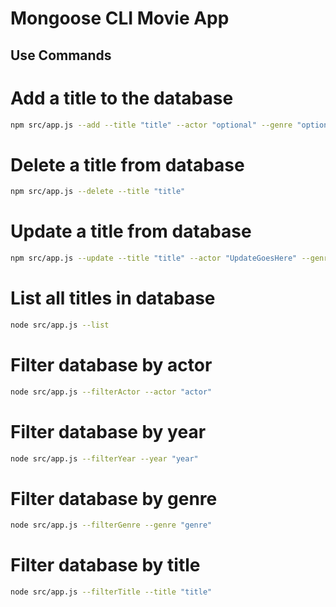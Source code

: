 ﻿# Mongoose CLI Movie App
 
 ## Use Commands
 
 # Add a title to the database
 
 ```bash
 npm src/app.js --add --title "title" --actor "optional" --genre "optional" --year "optional"
 ```
 # Delete a title from database
 
 ```bash
 npm src/app.js --delete --title "title"
 ```
 # Update a title from database
 
 ```bash
 npm src/app.js --update --title "title" --actor "UpdateGoesHere" --genre "UpdateGoesHere" --year "UpdateGoesHere"
 ```
 # List all titles in database
 
 ```bash
 node src/app.js --list
 ```
 # Filter database by actor
 
 ```bash
 node src/app.js --filterActor --actor "actor"
 ```
 
 # Filter database by year
 
 ```bash
 node src/app.js --filterYear --year "year"
 ```
 # Filter database by genre
 
 ```bash
 node src/app.js --filterGenre --genre "genre"
 ```
 
 # Filter database by title
 
 ```bash
 node src/app.js --filterTitle --title "title"
 ```
 
 
 
 
